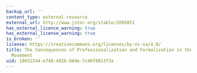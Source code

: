 ```yaml
---
backup_url: ''
content_type: external-resource
external_url: http://www.jstor.org/stable/2095851
has_external_licence_warning: true
has_external_license_warning: true
is_broken: ''
license: https://creativecommons.org/licenses/by-nc-sa/4.0/
title: The Consequences of Professionalization and Formalization in the Pro-Choice
  Movement
uid: 18652244-e748-492b-864e-7c46f8813f3a
---
```

